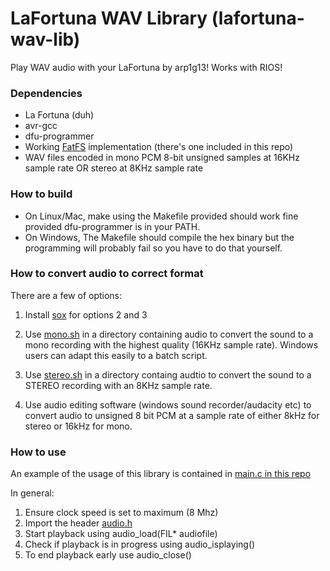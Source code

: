# LaFortuna WAV Library (lafortuna-wav-lib)
Play WAV audio with your LaFortuna by arp1g13! Works with RIOS!

### Dependencies
* La Fortuna (duh)
* avr-gcc
* dfu-programmer
* Working [FatFS](http://elm-chan.org/fsw/ff/00index_e.html) implementation (there's one included in this repo)
* WAV files encoded in mono PCM 8-bit unsigned samples at 16KHz sample rate OR stereo at 8KHz sample rate

### How to build
* On Linux/Mac, make using the Makefile provided should work fine provided dfu-programmer is in your PATH.
* On Windows, The Makefile should compile the hex binary but the programming will probably fail so you have to do that yourself.

### How to convert audio to correct format
There are a few of options:

1. Install [sox](http://sox.sourceforge.net/) for options 2 and 3

2. Use [mono.sh](mono.sh) in a directory containing audio to convert the sound to a mono recording with the highest quality (16KHz sample rate). Windows users can adapt this easily to a batch script.

2. Use [stereo.sh](stereo.sh) in a directory containg audtio to convert the sound to a STEREO recording with an 8KHz sample rate.

3. Use audio editing software (windows sound recorder/audacity etc) to convert audio to unsigned 8 bit PCM at a sample rate of either 8kHz for stereo or 16kHz for mono.


### How to use 
An example of the usage of this library is contained in [main.c in this repo](main.c)

In general:

1. Ensure clock speed is set to maximum (8 Mhz)
2. Import the header [audio.h](audio.h)
3. Start playback using audio_load(FIL* audiofile)
4. Check if playback is in progress using audio_isplaying()
5. To end playback early use audio_close()

